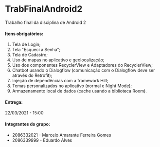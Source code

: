 # TrabFinalAndroid2
Trabalho final da disciplina de Android 2

#### Itens obrigatórios:
1) Tela de Login;
2) Tela "Esqueci a Senha";
3) Tela de Cadastro;
4) Uso de mapas no aplicativo e geolocalização;
5) Uso dos componentes RecyclerView e Adaptadores do RecyclerView;
6) Chatbot usando o Dialogflow (comunicação com o Dialogflow deve ser através do Retrofit);
7) Injeção de dependências com a framework Hilt;
8) Temas personalizados no aplicativo (normal e Night Mode);
9) Armazenamento local de dados (cache usando a biblioteca Room).

#### Entrega:
22/03/2021 - 15:00

#### Integrantes do grupo:
- 2086332021 - Marcelo Amarante Ferreira Gomes
- 2086339999 - Eduardo Alves
